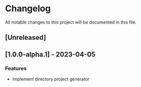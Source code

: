 # Changelog

All notable changes to this project will be documented in this file.

## [Unreleased]
## [1.0.0-alpha.1] - 2023-04-05

### Features

- Implement directory project generator

<!-- generated by git-cliff -->
